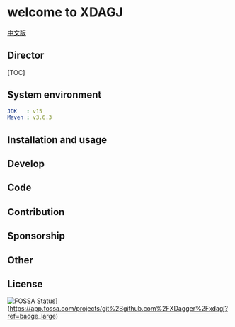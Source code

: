 # welcome to XDAGJ

[中文版](./docs/README_zh.md)
## Director
[TOC]

## System environment
```yaml
JDK   : v15
Maven : v3.6.3
```
## Installation and usage

## Develop

## Code

## Contribution

## Sponsorship

## Other

## License
![FOSSA Status](README_zh.assets/git%252Bgithub.com%252FXDagger%252Fxdagj.svg)](https://app.fossa.com/projects/git%2Bgithub.com%2FXDagger%2Fxdagj?ref=badge_large)

